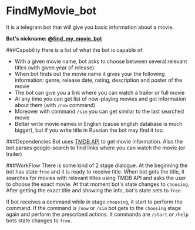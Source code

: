 # FindMyMovie_bot
It is a telegram bot that will give you basic information about a movie.

**Bot's nickname: [@find_my_movie_bot](https://t.me/find_my_movie_bot)** 

###Capability
Here is a list of what the bot is capable of:
* With a given movie name, bot asks to choose between several relevant titles 
(with given year of release)
* When bot finds out the movie name it gives your the following information:
genre, release date, rating, description and poster of the movie
* The bot can give you a link where you can watch a trailer or full movie
* At any time you can get list of now-playing movies and get information about them 
(with ```/now``` command)
* Moreover with command ```/sim``` you can get similar to the last searched movie
* Better write movie names in English (cause english database is much bigger), but
if you write title in Russian the bot may find it too.

###Dependencies
Bot uses [TMDB API](https://www.themoviedb.org/documentation/api) to get movie information.
Also the bot parses google-search to find links where you can watch the movie (or trailer)   

###WorkFlow
There is some kind of 2 stage dialogue. At the beginning the bot has state  ```free``` 
and it is ready to receive title. When bot gets the title, it searches for movies 
with relevant titles using TMDB API and asks the user to choose the exact movie. At that 
moment bot's state changes to ```choosing```. After getting the exact title and showing the 
info, bot's state sets to 
```free```.
 
 If bot receives a command while in stage ```choosing```, it start to perform 
the command. If the command is ```/now``` or ```/sim``` bot gets to the ```choosing``` stage 
again and perform the prescribed actions. It commands are  ```/start``` or ```/help``` bots 
state changes to ```free```.


